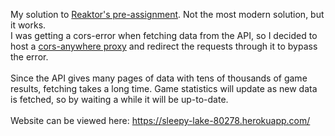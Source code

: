 My solution to <a href = https://www.reaktor.com/assignment-2022-developers/>Reaktor's pre-assignment</a>. Not the most modern solution, but it works.
<br>
I was getting a cors-error when fetching data from the API, so I decided to host a <a href = https://github.com/Rob--W/cors-anywhere>cors-anywhere proxy</a> and redirect the requests through it to bypass the error.
<br>
<br>
 Since the API gives many pages of data with tens of thousands of game results, fetching takes a long time. Game statistics will update as new data is fetched, so by waiting a while it will be up-to-date.
<br>
<br>
Website can be viewed here: https://sleepy-lake-80278.herokuapp.com/
